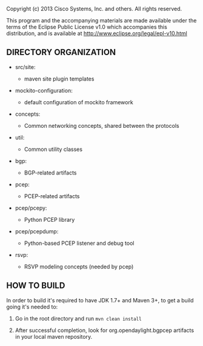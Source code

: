 Copyright (c) 2013 Cisco Systems, Inc. and others.  All rights reserved.

This program and the accompanying materials are made available under the
terms of the Eclipse Public License v1.0 which accompanies this distribution,
and is available at http://www.eclipse.org/legal/epl-v10.html

## DIRECTORY ORGANIZATION

* src/site:
    * maven site plugin templates

* mockito-configuration:
    * default configuration of mockito framework

* concepts:
    * Common networking concepts, shared between the protocols

* util:
    * Common utility classes

* bgp:
    * BGP-related artifacts

* pcep:
    * PCEP-related artifacts

* pcep/pcepy:
    * Python PCEP library

* pcep/pcepdump:
    * Python-based PCEP listener and debug tool

* rsvp:
    * RSVP modeling concepts (needed by pcep)

## HOW TO BUILD

In order to build it's required to have JDK 1.7+ and Maven 3+, to get
a build going it's needed to:

1. Go in the root directory and run
   `mvn clean install`

2. After successful completion, look for org.opendaylight.bgpcep artifacts in your local maven repository.
